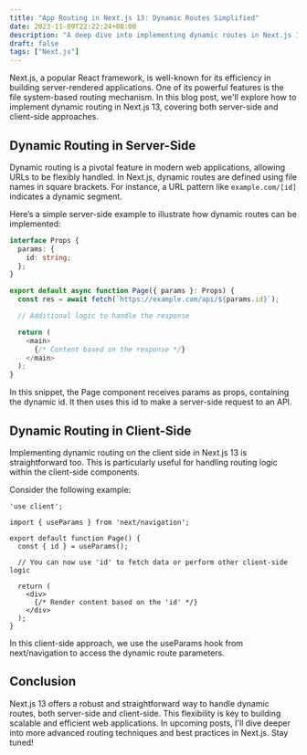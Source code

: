 ```yaml
---
title: "App Routing in Next.js 13: Dynamic Routes Simplified"
date: 2023-11-09T22:22:24+08:00
description: "A deep dive into implementing dynamic routes in Next.js 13, both server-side and client-side, with practical examples."
draft: false
tags: ["Next.js"]
---
```


Next.js, a popular React framework, is well-known for its efficiency in building server-rendered applications. One of its powerful features is the file system-based routing mechanism. In this blog post, we'll explore how to implement dynamic routing in Next.js 13, covering both server-side and client-side approaches.

## Dynamic Routing in Server-Side

Dynamic routing is a pivotal feature in modern web applications, allowing URLs to be flexibly handled. In Next.js, dynamic routes are defined using file names in square brackets. For instance, a URL pattern like `example.com/[id]` indicates a dynamic segment.

Here’s a simple server-side example to illustrate how dynamic routes can be implemented:

```typescript
interface Props {
  params: {
    id: string;
  };
}

export default async function Page({ params }: Props) {
  const res = await fetch(`https://example.com/api/${params.id}`);

  // Additional logic to handle the response

  return (
    <main>
      {/* Content based on the response */}
    </main>
  );
}
```

In this snippet, the Page component receives params as props, containing the dynamic id. It then uses this id to make a server-side request to an API.

## Dynamic Routing in Client-Side

Implementing dynamic routing on the client side in Next.js 13 is straightforward too. This is particularly useful for handling routing logic within the client-side components.

Consider the following example:
```tsx
'use client';

import { useParams } from 'next/navigation';

export default function Page() {
  const { id } = useParams();

  // You can now use 'id' to fetch data or perform other client-side logic

  return (
    <div>
      {/* Render content based on the 'id' */}
    </div>
  );
}

```

In this client-side approach, we use the useParams hook from next/navigation to access the dynamic route parameters.

## Conclusion
Next.js 13 offers a robust and straightforward way to handle dynamic routes, both server-side and client-side. This flexibility is key to building scalable and efficient web applications. In upcoming posts, I'll dive deeper into more advanced routing techniques and best practices in Next.js. Stay tuned!